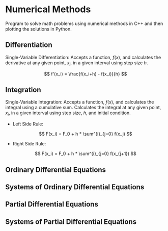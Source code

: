 # Numerical Methods
Program to solve math problems using numerical methods in C++ and then plotting the solutions in Python.

## Differentiation
Single-Variable Differentiation: Accepts a function, $f(x)$, and calculates the derivative at any given point, $x_i$, in a given interval using step size $h$. 

$$ f'(x_i) =  \frac{f(x_i+h) - f(x_i)}{h} $$

## Integration
Single-Variable Integration: Accepts a function, $f(x)$, and calculates the integral using a cumulative sum. Calculates the integral at any given point, $x_i$, in a given interval using step size, $h$, and initial condition.
* Left Side Rule: 

$$ F(x_i) = F_0 + h * \sum^{i}_{j=0} f(x_j) $$

* Right Side Rule: 

$$ F(x_i) = F_0 + h * \sum^{i}_{j=0} f(x_{j+1}) $$

## Ordinary Differential Equations

## Systems of Ordinary Differential Equations

## Partial Differential Equations

## Systems of Partial Differential Equations
